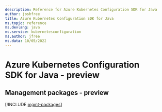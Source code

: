 ```yaml
---
description: Reference for Azure Kubernetes Configuration SDK for Java
author: joshfree
title: Azure Kubernetes Configuration SDK for Java
ms.topic: reference
ms.devlang: java
ms.service: kubernetesconfiguration
ms.author: jfree
ms.data: 10/05/2022
---
```

# Azure Kubernetes Configuration SDK for Java - preview

## Management packages - preview
[!INCLUDE [mgmt-packages](kubernetes-configuration-mgmt-index.md)]